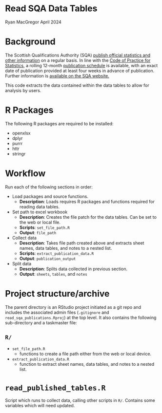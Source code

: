 Read SQA Data Tables
================
Ryan MacGregor
April 2024

# Background

The Scottish Qualifications Authority (SQA) [publish official statistics
and other information](https://www.sqa.org.uk/sqa/48269.html) on a
regular basis. In line with the [Code of Practice for
Statistics](https://code.statisticsauthority.gov.uk/), a rolling
12-month [publication schedule](https://www.sqa.org.uk/sqa/48513.html)
is available, with an exact date of publication provided at least four
weeks in advance of publication. Further information is [available on
the SQA website.](https://www.sqa.org.uk/sqa/92537.html)

This code extracts the data contained within the data tables to allow
for analysis by users.

# R Packages

The following R packages are required to be installed:

- openxlsx
- dplyr
- purrr
- httr
- stringr

# Workflow

Run each of the following sections in order:

- Load packages and source functions.
  - **Description**: Loads requires R packages and functions required
    for reading data tables.
- Set path to excel workbook
  - **Description**: Creates the file patch for the data tables. Can be
    set to the web or local file.
  - **Scripts**: `set_file_path.R`
  - **Output**: `file_path`
- Collect data
  - **Description**: Takes file path created above and extracts sheet
    names, data tables, and notes to a nested list.
  - **Scripts**: `extract_publication_data.R`
  - **Output**: `publication_output`
- Split data
  - **Description**: Splits data collected in previous section.
  - **Output**: `sheets`, `tables`, and `notes`

# Project structure/archive

The parent directory is an RStudio project initiated as a git repo and
includes the associated admin files (`.gitignore` and
`read_sqa_publications.Rproj`) at the top level. It also contains the
following sub-directory and a taskmaster file:

## `R/`

- `set_file_path.R`
  - functions to create a file path either from the web or local device.
- `extract_publication_data.R`
  - function to extract sheet names, data tables, and notes to a nested
    list.

# `read_published_tables.R`

Script which runs to collect data, calling other scripts in `R/`.
Contains some variables which will need updated.
